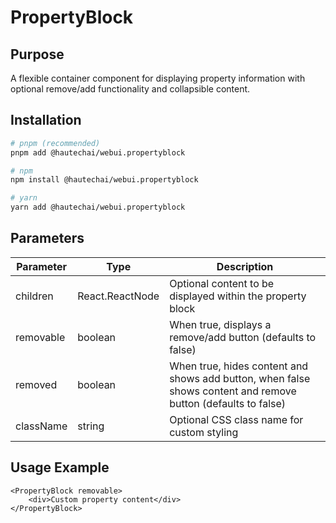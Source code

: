 # PropertyBlock

## Purpose

A flexible container component for displaying property information with optional remove/add functionality and collapsible content.

## Installation

```bash
# pnpm (recommended)
pnpm add @hautechai/webui.propertyblock

# npm
npm install @hautechai/webui.propertyblock

# yarn
yarn add @hautechai/webui.propertyblock
```

## Parameters

| Parameter | Type            | Description                                                                                                   |
| --------- | --------------- | ------------------------------------------------------------------------------------------------------------- |
| children  | React.ReactNode | Optional content to be displayed within the property block                                                    |
| removable | boolean         | When true, displays a remove/add button (defaults to false)                                                   |
| removed   | boolean         | When true, hides content and shows add button, when false shows content and remove button (defaults to false) |
| className | string          | Optional CSS class name for custom styling                                                                    |

## Usage Example

```tsx
<PropertyBlock removable>
    <div>Custom property content</div>
</PropertyBlock>
```
